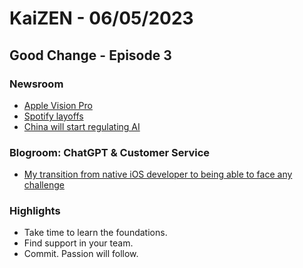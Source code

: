# KaiZEN - 06/05/2023

## Good Change - Episode 3

### Newsroom

* [Apple Vision Pro](https://mashable.com/article/wwdc-2023-apple-mixed-vision-pro-headset-announcement-price-release-date)
* [Spotify layoffs](https://mashable.com/article/spotify-layoffs-podcasts)
* [China will start regulating AI](https://www.canberratimes.com.au/story/8223670/elon-musk-says-china-will-initiate-ai-regulations/)


### Blogroom: ChatGPT & Customer Service

* [My transition from native iOS developer to being able to face any challenge](https://building.nubank.com.br/my-transition-from-native-ios-developer-to-being-able-to-face-any-challenge/)

### Highlights
* Take time to learn the foundations. 
* Find support in your team.
* Commit. Passion will follow.
